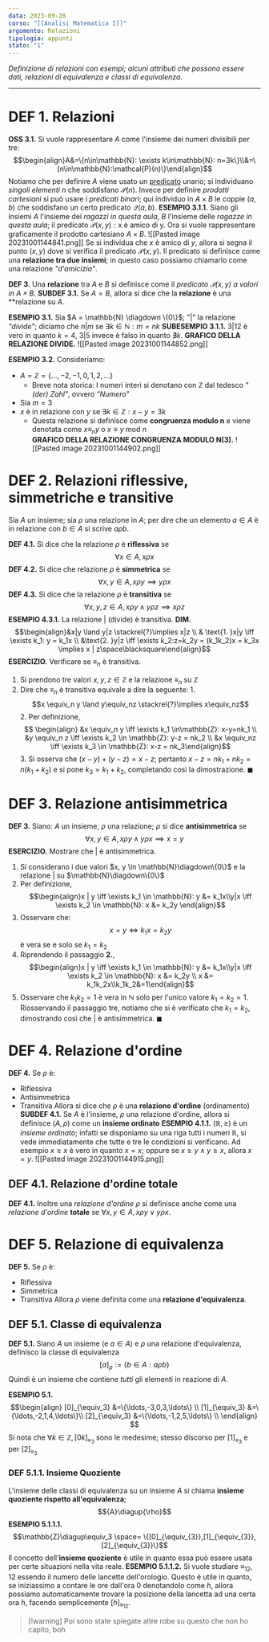```yaml
---
data: 2023-09-28
corso: "[[Analisi Matematica I]]"
argomento: Relazioni
tipologia: appunti
stato: "1"
---
```

*Definizione di relazioni con esempi; alcuni attributi che possono essere dati, relazioni di equivalenza e classi di equivalenza.*
- - -
# DEF 1. Relazioni
**OSS 3.1.** Si vuole rappresentare $A$ come l'insieme dei numeri divisibili per tre: $$\begin{align}A&=\{n\in\mathbb{N}: \exists k\in\mathbb{N}: n=3k\}\\&=\{n\in\mathbb{N}:\mathcal{P}(n)\}\end{align}$$Notiamo che per definire $A$ viene usato un [predicato](Predicati%20e%20Quantificatori.md) unario; si individuano *singoli elementi n* che soddisfano $\mathcal{P}(n)$.
Invece per definire *prodotti cartesiani* si può usare i *predicati binari*; qui individuo in $A\times B$ le coppie $(a,b)$ che soddisfano un certo predicato $\mathcal{Q}(a,b)$.
**ESEMPIO 3.1.1.**
Siano gli insiemi $A$ l'insieme dei *ragazzi in questa aula*, $B$ l'insieme delle *ragazze in questa aula*; il predicato $\mathcal{P}(x,y): \text{x è amico di y}$. Ora si vuole rappresentare graficamente il prodotto cartesiano $A \times B$.
![[Pasted image 20231001144841.png]]
Se si individua che $x$ è amico di $y$, allora si segna il punto $(x,y)$ dove si verifica il predicato $\mathcal{P}(x,y)$.
Il predicato si definisce come una **relazione tra due insiemi**; in questo caso possiamo chiamarlo come una relazione *"d'amicizia"*.

**DEF 3.** Una **relazione** tra $A$ e $B$ si definisce come il *predicato $\mathcal{P}(x,y)$ a valori in $A \times B$.*
	**SUBDEF 3.1.** Se $A=B$, allora si dice che la **relazione** è una **relazione su $A$.

**ESEMPIO 3.1.**
Sia $A = \mathbb{N} \diagdown \{0\}$; "$|$" la relazione *"divide"*; diciamo che $n | m$ se $\exists k \in \mathbb{N}: m = nk$
	**SUBESEMPIO 3.1.1.** $3|12$ è vero in quanto $k=4$, $3|5$ invece è falso in quanto $\nexists k$.
**GRAFICO DELLA RELAZIONE DIVIDE.**
![[Pasted image 20231001144852.png]]

**ESEMPIO 3.2.** Consideriamo:
- $A = \mathbb{Z} = \{\ldots, -2, -1, 0, 1, 2, \ldots\}$
	- Breve nota storica: I numeri interi si denotano con $\mathbb{Z}$ dal tedesco *"(der) Zahl"*, ovvero *"Numero"*
- Sia $m=3$
- $x$ è in relazione con $y$ se $\exists k \in \mathbb{Z}: x-y=3k$
	- Questa relazione si definisce come **congruenza modulo n** e viene denotata come $x\equiv_{n}y$ o $x \equiv y \text{ mod }n$  
**GRAFICO DELLA RELAZIONE CONGRUENZA MODULO N(3).**
![[Pasted image 20231001144902.png]]

# DEF 2. Relazioni riflessive, simmetriche e transitive
Sia $A$ un insieme; sia $\rho$ una relazione in $A$; per dire che un elemento $a\in A$ è in relazione con $b\in A$ si scrive $a \rho b$.

**DEF 4.1.** Si dice che la relazione $\rho$ è **riflessiva** se $$\forall x \in A, x\rho x$$
**DEF 4.2.** Si dice che relazione $\rho$ è **simmetrica** se $$\forall x,y \in A, x\rho y \implies y \rho x$$
**DEF 4.3.** Si dice che la relazione $\rho$ è **transitiva** se$$\forall x,y,z \in A, x\rho y \land y\rho z \implies x \rho z$$**ESEMPIO 4.3.1.** La relazione $|$ (divide) è transitiva.
	**DIM.** $$\begin{align}&x|y \land y|z \stackrel{?}\implies x|z \\ & \text{1. }x|y \iff \exists k_1: y = k_1x \\ &\text{2. }y|z \iff \exists k_2:z=k_2y = (k_1k_2)x = k_3x \implies x | z\space\blacksquare\end{align}$$
**ESERCIZIO.** Verificare se $\equiv_n$ è transitiva.
1. Si prendono tre valori $x, y, z \in \mathbb{Z}$ e la relazione $\equiv_n \text{ su } \mathbb{Z}$
2. Dire che $\equiv_n$ è transitiva equivale a dire la seguente:
		1. $$x \equiv_n y \land y\equiv_nz \stackrel{?}\implies x\equiv_nz$$
		2. Per definizione, $$ \begin{align} &x \equiv_n y \iff \exists k_1 \in\mathbb{Z}: x-y=nk_1 \\ &y \equiv_n z \iff \exists k_2 \in \mathbb{Z}: y-z = nk_2 \\ &x \equiv_nz \iff \exists k_3 \in \mathbb{Z}: x-z = nk_3\end{align}$$
		3. Si osserva che $(x-y)+(y-z) = x-z$; pertanto $x-z=nk_1+nk_2=n(k_1+k_2)$ e si pone $k_3 = k_1+k_2$, completando così la dimostrazione. $\blacksquare$

# DEF 3. Relazione antisimmetrica
**DEF 3.** Siano: $A$ un insieme, $\rho$ una relazione; $\rho$ si dice **antisimmetrica** se $$\forall x,y\in A, x \rho y \land y\rho x \implies x=y$$
**ESERCIZIO.** Mostrare che $|$ è antisimmetrica.
1. Si considerano i due valori $x, y \in \mathbb{N}\diagdown\{0\}$ e la relazione $|$ su $\mathbb{N}\diagdown\{0\}$
2. Per definizione, $$\begin{align}x | y \iff \exists k_1 \in \mathbb{N}: y &= k_1x\\y|x \iff \exists k_2 \in \mathbb{N}: x &= k_2y \end{align}$$
3. Osservare che: $$x=y \iff k_1x = k_2y $$è vera se e solo se $k_1 = k_2$
4. Riprendendo il passaggio **2.**, $$\begin{align}x | y \iff \exists k_1 \in \mathbb{N}: y &= k_1x\\y|x \iff \exists k_2 \in \mathbb{N}: x &= k_2y \\ x &= k_1k_2x\\k_1k_2&=1\end{align}$$
5. Osservare che $k_1k_2 = 1$ è vera in $\mathbb{N}$ solo per l'unico valore $k_1=k_2=1$. Riosservando il passaggio tre, notiamo che si è verificato che $k_1=k_2$, dimostrando così che $|$ è antisimmetrica. $\blacksquare$ 

# DEF 4. Relazione d'ordine
**DEF 4.** Se $\rho$ è:
- Riflessiva
- Antisimmetrica
- Transitiva
Allora si dice che $\rho$ è una **relazione d'ordine** (ordinamento)
	**SUBDEF 4.1.** Se $A$ è l'insieme, $\rho$ una relazione d'ordine, allora si definisce $(A, \rho)$ come un **insieme ordinato**
	**ESEMPIO 4.1.1.** $(\mathbb{R}, \geq)$ è un *insieme ordinato*; infatti se disponiamo su una riga tutti i numeri $\mathbb{R}$, si vede immediatamente che tutte e tre le condizioni si verificano. Ad esempio $x \geq x$ è vero in quanto $x=x$; oppure se $x\geq y \land y \geq x$, allora $x=y$.
![[Pasted image 20231001144915.png]]
## DEF 4.1. Relazione d'ordine totale
**DEF 4.1.** Inoltre una *relazione d'ordine* $\rho$ si definisce anche come una *relazione d'ordine* **totale** se $\forall x,y \in A, x \rho y \vee y \rho x$.
# DEF 5. Relazione di equivalenza
**DEF 5.** Se $\rho$ è:
- Riflessiva
- Simmetrica
- Transitiva
Allora $\rho$ viene definita come una **relazione d'equivalenza**.

## DEF 5.1. Classe di equivalenza
**DEF 5.1.** Siano $A$ un insieme (e $a \in A$) e $\rho$ una relazione d'equivalenza, definisco la classe di equivalenza $$[a]_{\rho} :=\{b \in A: a \rho b\}$$Quindi è un insieme che contiene *tutti* gli elementi in reazione di $A$.

**ESEMPIO 5.1.** $$\begin{align} [0]_{\equiv_3} &=\{\ldots,-3,0,3,\ldots\} \\ [1]_{\equiv_3} &=\{\ldots,-2,1,4,\ldots\}\\ [2]_{\equiv_3} &=\{\ldots,-1,2,5,\ldots\} \\  \end{align} $$
Si nota che $\forall k \in \mathbb{Z}, [0k]_{\equiv_3}$ sono le medesime; stesso discorso per $[1]_{\equiv_{3}}$ e per $[2]_{\equiv_{3}}$

### DEF 5.1.1. Insieme Quoziente
L'insieme delle classi di equivalenza su un insieme $A$ si chiama **insieme quoziente rispetto all'equivalenza**; $${A}\diagup{\rho}$$
**ESEMPIO 5.1.1.1.** $$\mathbb{Z}\diagup\equiv_3 \space= \{[0]_{\equiv_{3}},[1]_{\equiv_{3}},[2]_{\equiv_{3}}\}$$
Il concetto dell'**insieme quoziente** è utile in quanto essa può essere usata per certe situazioni nella vita reale.
**ESEMPIO 5.1.1.2.** Si vuole studiare $\equiv_{12}$, $12$ essendo il numero delle lancette dell'orologio. Questo è utile in quanto, se iniziassimo a contare le ore dall'ora $0$ denotandolo come $h$, allora possiamo automaticamente trovare la posizione della lancetta ad una certa ora $h$, facendo semplicemente $[h]_{\equiv_{12}}$. 
> [!warning] Poi sono state spiegate altre robe su questo che non ho capito, boh
